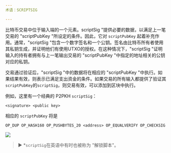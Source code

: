 ```yaml
---
术语：SCRIPTSIG

---
```

比特币交易中位于输入端的一个元素。scriptSig "提供必要的数据，以满足上一笔交易的 "scriptPubKey "所设定的条件。因此，它对 `scriptPubKey` 起着补充作用。通常，"scriptSig "包含一个数字签名和一个公钥。签名由比特币所有者使用其私钥生成，并证明他们有使用UTXO的授权。在这种情况下，"scriptSig "证明输入的持有者拥有与上一笔输出交易的 "scriptPubKey "中指定的地址相关的公钥对应的私钥。

交易通过验证后，"scriptSig "中的数据将在相应的 "scriptPubKey "中执行。如果结果有效，则表示已满足支出资金的条件。如果交易的所有输入都提供了验证其`scriptPubKey`的`scriptSig`，则交易有效，可以添加到区块中执行。

例如，这里有一个经典的 P2PKH `scriptSig`：

```text
<signature> <public key>
```

相应的 `scriptPubKey` 将是

```text
OP_DUP OP_HASH160 OP_PUSHBYTES_20 <address> OP_EQUALVERIFY OP_CHECKSIG
```

![](../../dictionnaire/assets/35.webp)

> ► *`scriptSig`在英语中有时也被称为 "解锁脚本"。